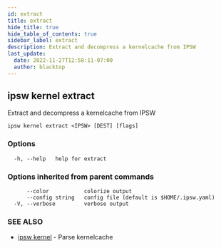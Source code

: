 ```yaml
---
id: extract
title: extract
hide_title: true
hide_table_of_contents: true
sidebar_label: extract
description: Extract and decompress a kernelcache from IPSW
last_update:
  date: 2022-11-27T12:58:11-07:00
  author: blacktop
---
```

## ipsw kernel extract

Extract and decompress a kernelcache from IPSW

```
ipsw kernel extract <IPSW> [DEST] [flags]
```

### Options

```
  -h, --help   help for extract
```

### Options inherited from parent commands

```
      --color           colorize output
      --config string   config file (default is $HOME/.ipsw.yaml)
  -V, --verbose         verbose output
```

### SEE ALSO

* [ipsw kernel](/docs/cli/ipsw/kernel)	 - Parse kernelcache

